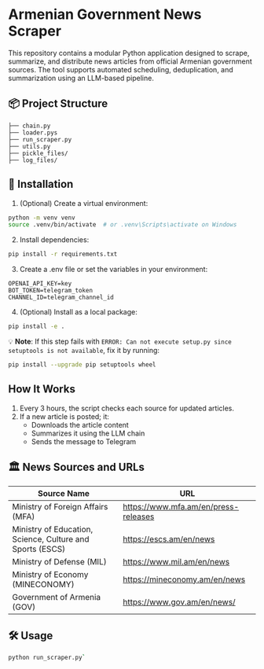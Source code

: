 # Armenian Government News Scraper

This repository contains a modular Python application designed to scrape, summarize, and distribute news articles from official Armenian government sources. The tool supports automated scheduling, deduplication, and summarization using an LLM-based pipeline.

## 📦 Project Structure

```
├── chain.py
├── loader.pys
├── run_scraper.py
├── utils.py
├── pickle_files/
├── log_files/
```

## 🚀 Installation

1. (Optional) Create a virtual environment:

```bash
python -m venv venv
source .venv/bin/activate  # or .venv\Scripts\activate on Windows
```

2. Install dependencies:

```bash
pip install -r requirements.txt
```

3. Create a .env file or set the variables in your environment:

```
OPENAI_API_KEY=key
BOT_TOKEN=telegram_token
CHANNEL_ID=telegram_channel_id
```

4. (Optional) Install as a local package:

```bash
pip install -e .
```
💡 **Note**: If this step fails with `ERROR: Can not execute setup.py since setuptools is not available`, fix it by running:
```bash
pip install --upgrade pip setuptools wheel
```

## How It Works

1. Every 3 hours, the script checks each source for updated articles.
2. If a new article is posted; it:
   - Downloads the article content
   - Summarizes it using the LLM chain
   - Sends the message to Telegram


## 🏛 News Sources and URLs

| Source Name                                                | URL                                      |
|------------------------------------------------------------|------------------------------------------|
| Ministry of Foreign Affairs (MFA)                          | https://www.mfa.am/en/press-releases     |
| Ministry of Education, Science, Culture and Sports (ESCS)  | https://escs.am/en/news                  |
| Ministry of Defense (MIL)                                  | https://www.mil.am/en/news               |
| Ministry of Economy (MINECONOMY)                           | https://mineconomy.am/en/news            |
| Government of Armenia (GOV)                                | https://www.gov.am/en/news/              |


## 🛠 Usage

```bash
python run_scraper.py`
```
